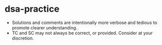 # dsa-practice

- Solutions and comments are intentionally more verbose and tedious to promote clearer understanding.
- TC and SC may not always be correct, or provided. Consider at your discretion.
